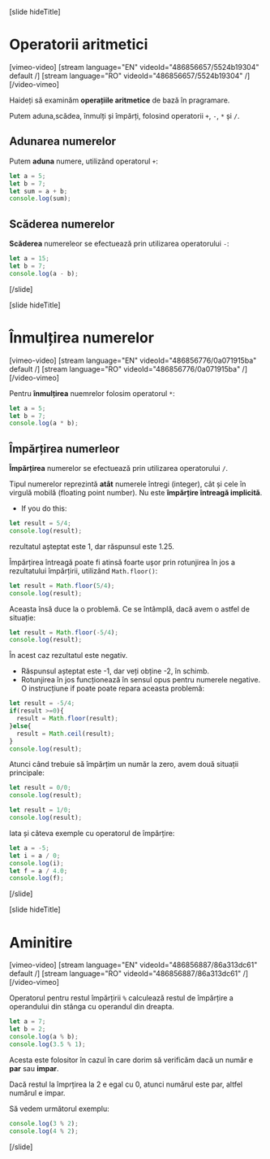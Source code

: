 
[slide hideTitle]
# Operatorii aritmetici

[vimeo-video]
[stream language="EN" videoId="486856657/5524b19304" default /]
[stream language="RO" videoId="486856657/5524b19304"  /]
[/video-vimeo]

Haideți să examinăm **operațiile aritmetice** de bază în pragramare. 

Putem aduna,scădea, înmulți și împărți, folosind operatorii `+`, `-`, `*` și `/`.

## Adunarea numerelor
Putem **aduna** numere, utilizând operatorul  `+`:
```js live
let a = 5;
let b = 7;
let sum = a + b;
console.log(sum);
```

## Scăderea numerelor
**Scăderea** numereleor se efectuează prin utilizarea operatorului `-`:
```js live
let a = 15;
let b = 7;
console.log(a - b);
```

[/slide]

[slide hideTitle]
# Înmulțirea numerelor

[vimeo-video]
[stream language="EN" videoId="486856776/0a071915ba" default /]
[stream language="RO" videoId="486856776/0a071915ba"  /]
[/video-vimeo]

Pentru **înmulțirea** nuemrelor folosim operatorul `*`:
```js live
let a = 5;
let b = 7;
console.log(a * b);
```

## Împărțirea numerleor
**Împărțirea** numerelor se efectuează prin utilizarea operatorului `/`.

Tipul numerelor reprezintă **atât** numerele întregi  (integer), cât și cele în virgulă mobilă (floating point number). Nu este  **împărțire întreagă implicită**.
* If you do this: 
```js live
let result = 5/4;
console.log(result);
```
rezultatul așteptat este 1, dar răspunsul este 1.25.

Împărțirea întreagă poate fi atinsă foarte ușor prin rotunjirea în jos a rezultatului împărțirii, utilizând `Math.floor()`:
```js live
let result = Math.floor(5/4);
console.log(result);
```
Aceasta însă duce la o problemă. Ce se întâmplă, dacă avem o astfel de situație: 
```js live
let result = Math.floor(-5/4);
console.log(result);
```
În acest caz rezultatul este negativ. 
* Răspunsul așteptat este -1, dar veți obține -2, în schimb.
* Rotunjirea în jos funcționează în sensul opus pentru numerele negative. O instrucțiune if poate poate repara aceasta problemă:
```js live
let result = -5/4;
if(result >=0){
  result = Math.floor(result);
}else{
  result = Math.ceil(result);
}
console.log(result);
```
Atunci când trebuie să împărțim un număr la zero, avem două situații principale:
```js live
let result = 0/0;
console.log(result);
```
```js live
let result = 1/0;
console.log(result);
```

Iata și câteva exemple cu operatorul de împărțire:
```js live
let a = -5;
let i = a / 0;
console.log(i);
let f = a / 4.0;
console.log(f);
```
[/slide]

[slide hideTitle]
# Aminitire

[vimeo-video]
[stream language="EN" videoId="486856887/86a313dc61" default /]
[stream language="RO" videoId="486856887/86a313dc61"  /]
[/video-vimeo]

Operatorul pentru restul împărțirii `%` calculează restul de împărțire a operandului din stânga cu operandul din dreapta.
```js live
let a = 7;
let b = 2;
console.log(a % b);
console.log(3.5 % 1);
```
Acesta este folositor în cazul în care dorim să verificăm dacă un număr e  **par** sau **impar**.

Dacă restul la împrțirea la 2 e egal cu 0, atunci numărul este par, altfel numărul e impar. 

Să vedem următorul exemplu: 
```js live
console.log(3 % 2);
console.log(4 % 2);
```
[/slide]